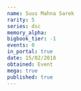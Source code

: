 ```yaml
---
name: Suus Mahna Sarek
rarity: 5
series: dsc
memory_alpha:
bigbook_tier: -1
events: 0
in_portal: true
date: 15/02/2018
obtained: Event
mega: true
published: true
---
```



